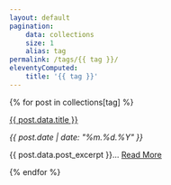 ```yaml
---
layout: default
pagination:
    data: collections
    size: 1
    alias: tag
permalink: /tags/{{ tag }}/
eleventyComputed:
    title: '{{ tag }}'
---
```


{% for post in collections[tag] %}

<div class="py-4 sm:py-10">
  <p>
    <span class="text-2xl sm:text-4xl font-bold hover:underline"><a href="{{ post.url }}">{{ post.data.title }}</a></span>
  </p>
  <em>{{ post.date | date: "%m.%d.%Y" }}</em>
  <p class="mt-4">{{ post.data.post_excerpt }}... 
    <span class="hover:underline text-indigo-500"><a href="{{ post.url }}">Read More</a></span>
  </p>
</div>
{% endfor %}
